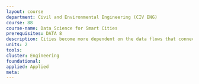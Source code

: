 ```yaml
---
layout: course 
department: Civil and Environmental Engineering (CIV ENG)
course: 88
course-name: Data Science for Smart Cities
prerequisites: DATA 8
description: Cities become more dependent on the data flows that connect infrastructures between themselves, and users to infrastructures. Design and operation of smart, efficient and resilient cities nowadays require data science skills. This course provides an introduction to working with data generated within transportation systems, power grids, communication networks, as well as collected via crowd-sensing and remote sensing technologies, to build demand- and supply-side urban services based on data analytics.
units: 2
tools: 
cluster: Engineering
foundational: 
applied: Applied
meta: 
---
```

